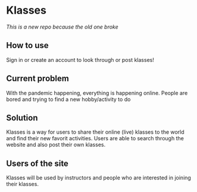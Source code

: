 # Klasses

<i> This is a new repo because the old one broke </i>

## How to use

Sign in or create an account to look through or post klasses!

## Current problem

With the pandemic happening, everything is happening online. People are bored and trying to find a new hobby/activity to do

## Solution

Klasses is a way for users to share their online (live) klasses to the world and find their new favorit activities. Users are able to search through the website and also post their own klasses.

## Users of the site

Klasses will be used by instructors and people who are interested in joining their klasses.
